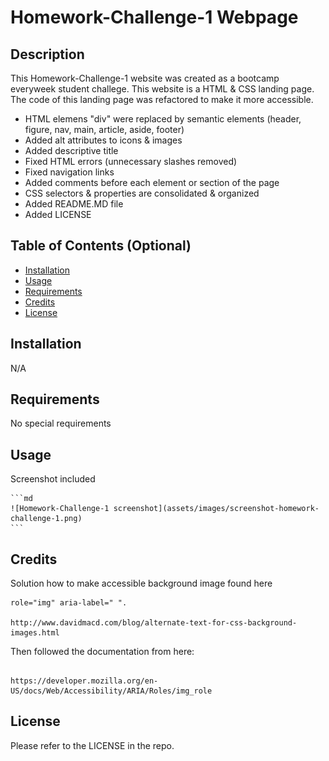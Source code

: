 # Homework-Challenge-1 Webpage

## Description

This Homework-Challenge-1 website was created as a bootcamp everyweek student challege. This website is a HTML & CSS landing page. The code of this landing page was refactored to make it more accessible. 
- HTML elemens "div" were replaced by semantic elements (header, figure, nav, main, article, aside, footer)
- Added alt attributes to icons & images
- Added descriptive title 
- Fixed HTML errors (unnecessary slashes removed)
- Fixed navigation links
- Added comments before each element or section of the page
- CSS selectors & properties are consolidated & organized
- Added README.MD file
- Added LICENSE

## Table of Contents (Optional)

- [Installation](#installation)
- [Usage](#usage)
- [Requirements](#requirements)
- [Credits](#credits)
- [License](#license)

## Installation

N/A

## Requirements

No special requirements

## Usage

Screenshot included

    ```md
    ![Homework-Challenge-1 screenshot](assets/images/screenshot-homework-challenge-1.png)
    ```

## Credits
Solution how to make accessible background image found here

```
role="img" aria-label=" ".

http://www.davidmacd.com/blog/alternate-text-for-css-background-images.html

```

Then followed the documentation from here:

```

https://developer.mozilla.org/en-US/docs/Web/Accessibility/ARIA/Roles/img_role

```

## License

Please refer to the LICENSE in the repo.



